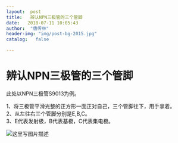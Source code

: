 ```yaml
---
layout:  post
title:   辨认NPN三极管的三个管脚
date:   2018-07-11 10:05:43
author:  "唐传林"
header-img: "img/post-bg-2015.jpg"
catalog:   false

---
```

#  辨认NPN三极管的三个管脚

此处以NPN三极管S9013为例。

1、将三极管平滑光整的正方形一面正对自己，三个管脚往下，用手拿着。  
2、从左往右三个管脚分别是E,B,C。  
3、E代表发射极，B代表基极，C代表集电极。

![这里写图片描述](https://img-blog.csdn.net/20180711100514435?watermark/2/text/aHR0cHM6Ly9ibG9nLmNzZG4ubmV0L1RhbmdfQ2h1YW5saW4=/font/5a6L5L2T/fontsize/400/fill/I0JBQkFCMA==/dissolve/70)

